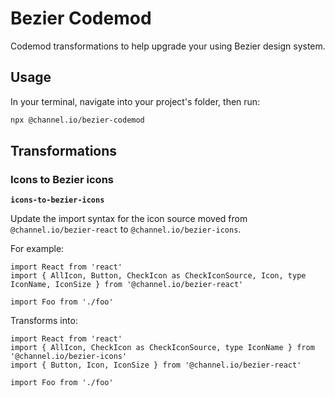 # Bezier Codemod

Codemod transformations to help upgrade your using Bezier design system.

## Usage

In your terminal, navigate into your project's folder, then run:

```bash
npx @channel.io/bezier-codemod
```

## Transformations

### Icons to Bezier icons

**`icons-to-bezier-icons`**

Update the import syntax for the icon source moved from `@channel.io/bezier-react` to `@channel.io/bezier-icons`.

For example:

```tsx
import React from 'react'
import { AllIcon, Button, CheckIcon as CheckIconSource, Icon, type IconName, IconSize } from '@channel.io/bezier-react'

import Foo from './foo'
```

Transforms into:

```tsx
import React from 'react'
import { AllIcon, CheckIcon as CheckIconSource, type IconName } from '@channel.io/bezier-icons'
import { Button, Icon, IconSize } from '@channel.io/bezier-react'

import Foo from './foo'
```

